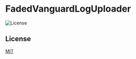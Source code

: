 # FadedVanguardLogUploader

![License](https://img.shields.io/github/license/Hen676/FadedVanguardLogUploader.NET)

## License
[MIT](https://github.com/Hen676/FadedVanguardLogUploader.NET/blob/main/LICENSE)

